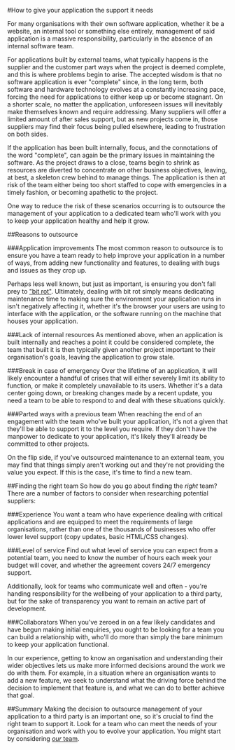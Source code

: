 #How to give your application the support it needs

For many organisations with their own software application, whether it be a website, an internal tool or something else entirely, management of said application is a massive responsibility, particularly in the absence of an internal software team.

For applications built by external teams, what typically happens is the supplier and the customer part ways when the project is deemed complete, and this is where problems begin to arise. The accepted wisdom is that no software application is ever "complete" since, in the long term, both software and hardware technology evolves at a constantly increasing pace, forcing the need for applications to either keep up or become stagnant. On a shorter scale, no matter the application, unforeseen issues will inevitably make themselves known and require addressing. Many suppliers will offer a limited amount of after sales support, but as new projects come in, those suppliers may find their focus being pulled elsewhere, leading to frustration on both sides.

If the application has been built internally, focus, and the connotations of the word "complete", can again be the primary issues in maintaining the software. As the project draws to a close, teams begin to shrink as resources are diverted to concentrate on other business objectives, leaving, at best, a skeleton crew behind to manage things. The application is then at risk of the team either being too short staffed to cope with emergencies in a timely fashion, or becoming apathetic to the project.

One way to reduce the risk of these scenarios occurring is to outsource the management of your application to a dedicated team who'll work with you to keep your application healthy and help it grow.

##Reasons to outsource

###Application improvements
The most common reason to outsource is to ensure you have a team ready to help improve your application in a number of ways, from adding new functionality and features, to dealing with bugs and issues as they crop up.

Perhaps less well known, but just as important, is ensuring you don't fall prey to ["bit rot"](https://www.madetech.com/blog/9-techniques-to-support-and-improve-software-quality). Ultimately, dealing with bit rot simply means dedicating maintenance time to making sure the environment your application runs in isn't negatively affecting it, whether it's the browser your users are using to interface with the application, or the software running on the machine that houses your application.

###Lack of internal resources
As mentioned above, when an application is built internally and reaches a point it could be considered complete, the team that built it is then typically given another project important to their organisation's goals, leaving the application to grow stale.

###Break in case of emergency
Over the lifetime of an application, it will likely encounter a handful of crises that will either severely limit its ability to function, or make it completely unavailable to its users. Whether it's a data center going down, or breaking changes made by a recent update, you need a team to be able to respond to and deal with these situations quickly.

###Parted ways with a previous team
When reaching the end of an engagement with the team who've built your application, it's not a given that they'll be able to support it to the level you require. If they don't have the manpower to dedicate to your application, it's likely they'll already be committed to other projects.

On the flip side, if you've outsourced maintenance to an external team, you may find that things simply aren't working out and they're not providing the value you expect. If this is the case, it's time to find a new team.

##Finding the right team
So how do you go about finding the _right_ team? There are a number of factors to consider when researching potential suppliers:

###Experience
You want a team who have experience dealing with critical applications and are equipped to meet the requirements of large organisations, rather than one of the thousands of businesses who offer lower level support (copy updates, basic HTML/CSS changes).

###Level of service
Find out what level of service you can expect from a potential team, you need to know the number of hours each week your budget will cover, and whether the agreement covers 24/7 emergency support.

Additionally, look for teams who communicate well and often - you're handing responsibility for the wellbeing of your application to a third party, but for the sake of transparency you want to remain an active part of development.

###Collaborators
When you've zeroed in on a few likely candidates and have begun making initial enquiries, you ought to be looking for a team you can build a relationship with, who'll do more than simply the bare minimum to keep your application functional.

In our experience, getting to know an organisation and understanding their wider objectives lets us make more informed decisions around the work we do with them. For example, in a situation where an organisation wants to add a new feature, we seek to understand what the driving force behind the decision to implement that feature is, and what we can do to better achieve that goal.

##Summary
Making the decision to outsource management of your application to a third party is an important one, so it's crucial to find the right team to support it. Look for a team who can meet the needs of your organisation and work with you to evolve your application. You might start by considering [_our_ team](https://www.madetech.com/support-training/support-maintenance).
